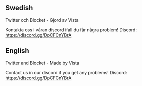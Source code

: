 
Swedish
--
Twitter och Blocket - 
Gjord av Vista

Kontakta oss i våran discord ifall du får några problem!
Discord: https://discord.gg/DpCFCnYBrA


English
--
Twitter and Blocket - 
Made by Vista

Contact us in our discord if you get any problems!
Discord: https://discord.gg/DpCFCnYBrA
